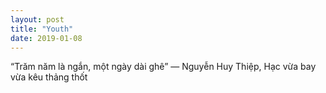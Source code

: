 ```yaml
---
layout: post
title: "Youth"
date: 2019-01-08
---
```

“Trăm năm là ngắn, một ngày dài ghê”
― Nguyễn Huy Thiệp, Hạc vừa bay vừa kêu thảng thốt 
